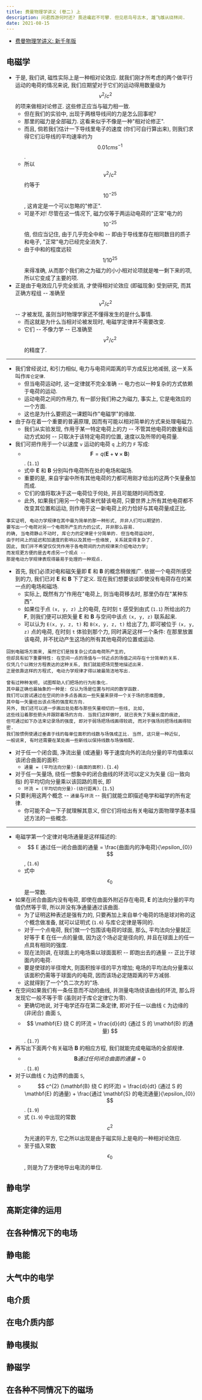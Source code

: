 ```yaml
---
title: 费曼物理学讲义 (卷二) 上
description: 问君西游何时还? 畏途巉岩不可攀. 但见悲鸟号古木, 雄飞雌从绕林间.
date: 2021-08-15
---
```


- [费曼物理学讲义: 新千年版](https://book.douban.com/subject/26662048/)

## 电磁学

- 于是, 我们讲, 磁性实际上是一种相对论效应.
  就我们刚才所考虑的两个做平行运动的电荷的情况来说,
  我们应期望对于它们的运动得用数量级为
  $$ v^2 / c^2 $$
  的项来做相对论修正. 这些修正应当与磁力相一致.
  - 但在我们的实验中, 出现于两根导线间的力是怎么回事呢?
  - 那里的磁力是全部磁力. 这看来似乎不像是一种"相对论修正".
  - 而且, 倘若我们估计一下导线里电子的速度 (你们可自行算出来),
    则我们求得它们沿导线的平均速率约为
    $$ 0.01cms^{-1} $$.
  - 所以
    $$ v^2 / c^2 $$
    约等于
    $$ 10^{-25} $$,
    这肯定是一个可以忽略的"修正".
  - 可是不对! 尽管在这一情况下, 磁力仅等于两运动电荷的"正常"电力的
    $$ 10^{-25} $$
    倍, 但应当记住, 由于几乎完全中和 --
    即由于导线里存在相同数目的质子和电子, "正常"电力已经完全消失了.
  - 由于中和的程度远较
    $$ 1 / 10^{25} $$
    来得准确, 从而那个我们称之为磁力的小小相对论项就是唯一剩下来的项,
    所以它变成了主要的项.
- 正是由于电效应几乎完全抵消, 才使得相对论效应 (即磁现象) 受到研究,
  而其正确方程组 -- 准确至
  $$ v^2 / c^2 $$
  -- 才被发现,
  虽则当时物理学家还不懂得发生的是什么事情.
  - 而这就是为什么当相对论被发现时, 电磁学定律并不需要改变.
  - 它们 -- 不像力学 -- 已准确至
    $$ v^2 / c^2 $$
    的精度了.

---

- 我们曾经说过, 和引力相似, 电力与电荷间距离的平方成反比地减弱,
  这一关系叫作`库仑定律`.
  - 但当电荷运动时, 这一定律就不完全准确 --
    电力也以一种复杂的方式依赖于电荷的运动.
  - 运动电荷之间的作用力, 有一部分我们称之为磁力, 事实上, 它是电效应的一个方面.
  - 这也是为什么要把这一课题叫作"电磁学"的缘故.
- 由于存在着一个重要的普遍原理, 因而有可能以相对简单的方式来处理电磁力.
  - 我们从实验发现, 作用于某一特定电荷上的力 --
    不管其他电荷的数量和运动方式如何 --
    只取决于该特定电荷的位置,
    速度以及所带的电荷量.
- 我们可把作用于一个以速度 `v` 运动的电荷 `q` 上的力 `F` 写成:
  - $$ \mathbf{F} = q (\mathbf{E} + \mathbf{v} \times \mathbf{B}) $$.
    (`1.1`)
  - 式中 __E__ 和 __B__ 分别叫作电荷所在处的电场和磁场.
  - 重要的是, 来自宇宙中所有其他电荷的力都可用刚才给出的这两个矢量叠加而成.
  - 它们的值将取决于这一电荷位于何处, 并且可能随时间而改变.
  - 此外, 如果我们用另一个电荷来代替该电荷,
    只要世界上所有其他电荷都不改变其位置和运动,
    则作用于这一新电荷上的力恰好与其电荷量成正比.

```
事实证明, 电动力学规律在其中最为简单的那一种形式, 并非人们可以期望的.
要写出一个电荷对另一个电荷所产生的力的公式, 并非那么容易.
的确, 当电荷静止不动时, 库仑力的定律是十分简单的. 但当电荷运动时,
由于时间上的延迟和加速度的影响以及其他一些缘故, 关系就变得复杂了.
因此, 我们并不希望仅仅凭作用于各电荷间的力的规律来介绍电动力学;
而发现更方便的是去考虑另一个观点 --
那是电动力学规律表现得最易于处理的一种观点.
```

- 首先, 我们必须对电和磁矢量即 __E__ 和 __B__ 的概念稍做推广.
  依据一个电荷所感受到的力, 我们已对 __E__ 和 __B__ 下了定义.
  现在我们想要谈谈即使没有电荷存在的某一点的电场和磁场.
  - 实际上, 既然有力"作用在"电荷上, 则当电荷移去时, 那里仍存在"某种东西".
  - 如果位于点 `(x, y, z)` 上的电荷, 在时刻 `t` 感受到由式 (`1.1`)
    所给出的力 __F__, 则我们便可以把矢量 __E__ 和 __B__ 与空间中该点
    `(x, y, z)` 联系起来.
  - 可以认为 `E(x, y, z, t)` 和 `B(x, y, z, t)` 给出了力,
    即可被位于 `(x, y, z)` 点的电荷, 在时刻 `t` 体验到那个力,
    同时满足这样一个条件: 在那里放置该电荷,
    并不扰动产生这场的所有其他电荷的位置或运动.

```
回到电磁场方面来, 虽然它们是按复杂公式由电荷所产生的,
但却具有如下重要特性: 在空间一点的场值与一邻近点的场值之间存在十分简单的关系.
仅凭几个以微分方程表达的这种关系, 我们就能把场完整地描述出来.
正是依靠这样的方程式, 电动力学规律才得以被最简洁地写出.

曾有过种种发明, 试图帮助人们把场的行为形象化.
其中最正确也最抽象的一种是: 仅认为场是位置与时间的数学函数.
我们可以尝试通过在空间的许多点各画出一些矢量来获得一个关于场的思维图像,
其中每一矢量给出该点场的强度和方向.
另外, 我们还可以进一步画出处处都与那些矢量相切的一些线, 比如,
这些线沿着那些箭头并跟踪着场的方向. 当我们这样做时, 就已丧失了矢量长度的痕迹,
但可通过如下办法来记录场的强度, 即对于弱场把场线画得较疏, 而对于强场则把场线画得较密.
我们按惯例使通过垂直于线的每单位面积的线数与场强成正比. 当然, 这只是一种近似,
一般说来, 有时还需要在某处画一些新线以保持线数与场强相配.
```

- 对于任一个闭合面, 净流出量 (或通量)
  等于速度向外的法向分量的平均值乘以该闭合曲面的面积:
  - `通量 = (平均法向分量)·(曲面的面积)`.
    (`1.4`)
- 对于任一矢量场, 绕任一想象中的闭合曲线的环流可以定义为矢量
  (沿一致向指) 的平均切向分量乘以该回路的周长, 即
  - `环流 = (平均切向分量)·(绕行距离)`.
    (`1.5`)
- 只要利用这两个概念 -- `通量`与`环流` -- 我们就能立即描述电学和磁学的所有定律.
  - 你可能不会一下子就理解其意义, 但它们将给出有关电磁方面物理学基本描述方法的一些概念.

---

- 电磁学第一个定律对电场通量是这样描述的:
  - $$ E 通过任一闭合曲面的通量 = \frac{曲面内的净电荷}{\epsilon_{0}} $$,
    (`1.6`)
  - 式中
    $$ \epsilon_{0} $$
    是一常数.
- 如果在闭合曲面内没有电荷, 即使在曲面外附近存在电荷,
  __E__ 的法向分量的平均值仍然等于零, 所以并没有净通量通过该曲面.
  - 为了证明这种表述是强有力的,
    只要再加上来自单个电荷的场是球对称的这个概念做准备,
    就可以证明式 (`1.6`) 与库仑定律是等同的.
  - 对于一个点电荷, 我们做一个包围该电荷的球面, 那么,
    平均法向分量就正好等于 __E__ 在任一点的量值,
    因为这个场必定是径向的, 并且在球面上的任一点具有相同的强度.
  - 现在法则讲, 在球面上的电场乘以球面面积 -- 即跑出去的通量 --
    正比于球面内的电荷.
  - 要是使球的半径增大, 则面积按半径的平方增加;
    电场的平均法向分量乘以该面积仍需等于球面内的电荷,
    因而该场必定随距离的平方减弱.
  - 这就得到了一个"负二次方的"场.
- 在空间如果我们有一条任意而不动的曲线, 并测量电场绕该曲线的环流,
  那么将发现它一般不等于零 (虽则对于库仑定律它为零).
  - 更确切地说, 对于电学还存在第二条定律,
    即对于任一以曲线 `C` 为边缘的 (非闭合) 曲面 `S`,
  - $$ \mathbf{E} 绕 C 的环流 = \frac{d}{dt} (通过 S 的 \mathbf{B} 的通量) $$.
    (`1.7`)
- 再写出下面两个有关磁场 __B__ 的相应方程,
  我们就能完成电磁场的全部规律.
  - $$ \mathbf{B} 通过任何闭合曲面的通量 = 0 $$.
    (`1.8`)
- 对于以曲线 `C` 为边界的曲面 `S`,
  - $$
    c^{2} (\mathbf{B} 绕 C 的环流) =
    \frac{d}{dt} (通过 S 的 \mathbf{E} 的通量) +
    \frac{通过 \mathbf{S} 的电流通量}{\epsilon_{0}}
    $$.
    (`1.9`)
  - 式 (`1.9`) 中出现的常数
    $$ c^2 $$
    为光速的平方, 它之所以出现是由于磁实际上是电的一种相对论效应.
  - 至于插入常数
    $$ \epsilon_{0} $$,
    则是为了方便地导出电流的单位.

## 静电学

## 高斯定律的运用

## 在各种情况下的电场

## 静电能

## 大气中的电学

## 电介质

## 在电介质内部

## 静电模拟

## 静磁学

## 在各种不同情况下的磁场
